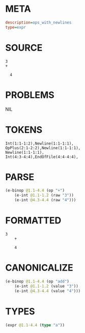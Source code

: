 # META
~~~ini
description=ops_with_newlines
type=expr
~~~
# SOURCE
~~~roc
3
+

  4
~~~
# PROBLEMS
NIL
# TOKENS
~~~zig
Int(1:1-1:2),Newline(1:1-1:1),
OpPlus(2:1-2:2),Newline(1:1-1:1),
Newline(1:1-1:1),
Int(4:3-4:4),EndOfFile(4:4-4:4),
~~~
# PARSE
~~~clojure
(e-binop @1.1-4.4 (op "+")
	(e-int @1.1-1.2 (raw "3"))
	(e-int @4.3-4.4 (raw "4")))
~~~
# FORMATTED
~~~roc
3
	+

	4
~~~
# CANONICALIZE
~~~clojure
(e-binop @1.1-4.4 (op "add")
	(e-int @1.1-1.2 (value "3"))
	(e-int @4.3-4.4 (value "4")))
~~~
# TYPES
~~~clojure
(expr @1.1-4.4 (type "a"))
~~~
